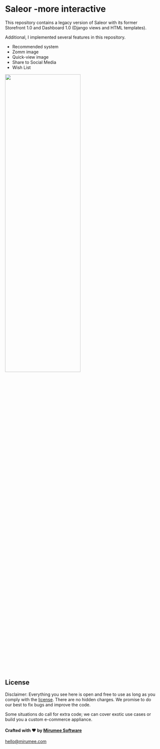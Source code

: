 # Saleor -more interactive 

This repository contains a legacy version of Saleor with its former Storefront 1.0 and Dashboard 1.0 (Django views and HTML templates).

Additional, I implemented several features in this repository.
  - Recommended system
  - Zomm image
  - Quick-view image
  - Share to Social Media
  - Wish List
  

<img src="https://github.com/albeec/saleor-v1/blob/master/saleor-v1/media/github-introduction/introde%20functions.png" width="70%" height="50%">

## License

Disclaimer: Everything you see here is open and free to use as long as you comply with the [license](https://github.com/mirumee/saleor/blob/master/LICENSE). There are no hidden charges. We promise to do our best to fix bugs and improve the code.

Some situations do call for extra code; we can cover exotic use cases or build you a custom e-commerce appliance.

#### Crafted with ❤️ by [Mirumee Software](http://mirumee.com)

hello@mirumee.com
